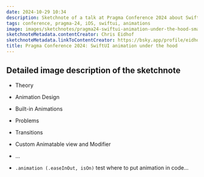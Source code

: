 ```yaml
---
date: 2024-10-29 10:34
description: Sketchnote of a talk at Pragma Conference 2024 about SwiftUI Animation.
tags: conference, pragma-24, iOS, swiftui, animations
image: images/sketchnotes/pragma24-swiftui-animation-under-the-hood-small.jpg
sketchnoteMetadata.contentCreator: Chris Eidhof
sketchnoteMetadata.linkToContentCreator: https://bsky.app/profile/eidhof.nl
title: Pragma Conference 2024: SwiftUI animation under the hood
---
```


## Detailed image description of the sketchnote

- Theory
- Animation Design
- Built-in Animations
- Problems
- Transitions
- Custom Animatable view and Modifier
- ...

- `.animation (.easeInOut, isOn)` test where to put animation in code...
